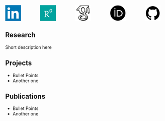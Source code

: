<html lang="en">
<head>
    <meta charset="UTF-8">
    <meta name="viewport" content="width=device-width, initial-scale=1.0">
    <title>Links</title>
    <style>
        .image-container {
            display: flex;
            justify-content: space-between;
            align-items: center;
        }
        .image-link {
            width: 50px;
            margin-right: 10px; /* Space between each image */
        }
    </style>
</head>
<body>
    <div class="image-container">
        <a class="image-link" href="https://uk.linkedin.com/in/katarzyna-m-kowalczyk"><img src="assets/linkedin.png" alt="LinkedIn"></a>
        <a class="image-link" href="https://www.researchgate.net/profile/Kasia-Kowalczyk-2"><img src="assets/researchgate.png" alt="ResearchGate"></a>
        <a class="image-link" href="https://scholar.google.com/citations?user=r55HhqcAAAAJ&hl=en"><img src="assets/google-scholar.png" alt="Google Scholar"></a>
        <a class="image-link" href="https://scholar.google.com/citations?user=r55HhqcAAAAJ&hl=en"><img src="assets/orcid.png" alt="ORCID"></a>
        <a class="image-link" href="https://github.com/KasiaKoo"><img src="assets/github.png" alt="GitHub"></a>
    </div>
</body>
</html>

##

## Research
Short description here

## Projects
- Bullet Points
- Another one

## Publications
- Bullet Points
- Another one
